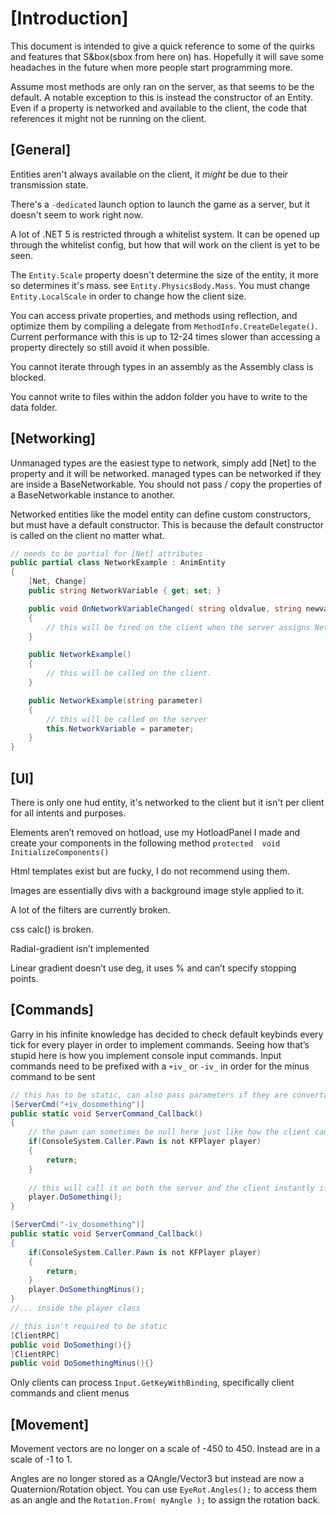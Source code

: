 

# [Introduction]

This document is intended to give a quick reference to some of the quirks and features that S&box(sbox from here on) has. Hopefully it will save some headaches in the future when more people start programming more.

Assume most methods are only ran on the server, as that seems to be the default. A notable exception to this is instead the constructor of an Entity. Even if a property is networked and available to the client, the code that references it might not be running on the client.

## [General]
Entities aren't always available on the client, it *might* be due to their transmission state.

There's a `-dedicated` launch option to launch the game as a server, but it doesn't seem to work right now.

A lot of .NET 5 is restricted through a whitelist system. It can be opened up through the whitelist config, but how that will work on the client is yet to be seen.

The `Entity.Scale` property doesn't determine the size of the entity, it more so determines it's mass. see `Entity.PhysicsBody.Mass`. You must change `Entity.LocalScale` in order to change how the client size.

You can access private properties, and methods using reflection, and optimize them by compiling a delegate from `MethodInfo.CreateDelegate()`. Current performance with this is up to 12-24 times slower than accessing a property directely so still avoid it when possible.

You cannot iterate through types in an assembly as the Assembly class is blocked.

You cannot write to files within the addon folder you have to write to the data folder.

## [Networking]

Unmanaged types are the easiest type to network, simply add [Net] to the property and it will be networked. managed types can be networked if they are inside a BaseNetworkable. You should not pass / copy the properties of a BaseNetworkable instance to another. 

Networked entities like the model entity can define custom constructors, but must have a default constructor. This is because the default constructor is called on the client no matter what.
```c#
// needs to be partial for [Net] attributes
public partial class NetworkExample : AnimEntity
{
	[Net, Change]
	public string NetworkVariable { get; set; }

	public void OnNetworkVariableChanged( string oldvalue, string newvalue )
	{
		// this will be fired on the client when the server assigns NetworkVariable in the constructor
	}

	public NetworkExample()
	{
		// this will be called on the client.
	}

	public NetworkExample(string parameter)
	{
		// this will be called on the server
		this.NetworkVariable = parameter;
	}
}
```

## [UI]

There is only one hud entity, it's networked to the client but it isn't per client for all intents and purposes.

Elements aren’t removed on hotload, use my HotloadPanel I made and create your components in the following method `protected  void  InitializeComponents()`

Html templates exist but are fucky, I do not recommend using them.

Images are essentially divs with a background image style applied to it.

A lot of the filters are currently broken.

css calc() is broken.

Radial-gradient isn’t implemented

Linear gradient doesn’t use deg, it uses % and can’t specify stopping points.

  

## [Commands]

Garry in his infinite knowledge has decided to check default keybinds every tick for every player in order to implement commands. Seeing how that’s stupid here is how you implement console input commands. Input commands need to be prefixed with a `+iv_` or `-iv_` in order for the minus command to be sent
  
```c#
// this has to be static, can also pass parameters if they are convertable from a string
[ServerCmd("+iv_dosomething")]  
public static void ServerCommand_Callback()  
{
	// the pawn can sometimes be null here just like how the client can be 0 in SM
	if(ConsoleSystem.Caller.Pawn is not KFPlayer player)
	{
		return;
	}  
	
	// this will call it on both the server and the client instantly if it's rpc'd
	player.DoSomething();
}

[ServerCmd("-iv_dosomething")]  
public static void ServerCommand_Callback()  
{
	if(ConsoleSystem.Caller.Pawn is not KFPlayer player)
	{
		return;
	}  
	player.DoSomethingMinus();
}
//... inside the player class

// this isn't required to be static
[ClientRPC]
public void DoSomething(){}
[ClientRPC]
public void DoSomethingMinus(){}
```

Only clients can process `Input.GetKeyWithBinding`, specifically client commands and client menus

## [Movement]
Movement vectors are no longer on a scale of -450 to 450. Instead are in a scale of -1 to 1.

Angles are no longer stored as a QAngle/Vector3 but instead are now a Quaternion/Rotation object. You can use `EyeRot.Angles();` to access them as an angle and the `Rotation.From( myAngle );` to assign the rotation back.
